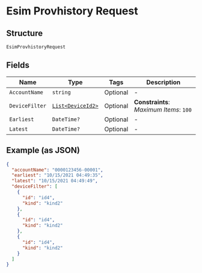 
# Esim Provhistory Request

## Structure

`EsimProvhistoryRequest`

## Fields

| Name | Type | Tags | Description |
|  --- | --- | --- | --- |
| `AccountName` | `string` | Optional | - |
| `DeviceFilter` | [`List<DeviceId2>`](../../doc/models/device-id-2.md) | Optional | **Constraints**: *Maximum Items*: `100` |
| `Earliest` | `DateTime?` | Optional | - |
| `Latest` | `DateTime?` | Optional | - |

## Example (as JSON)

```json
{
  "accountName": "0000123456-00001",
  "earliest": "10/15/2021 04:49:35",
  "latest": "10/15/2021 04:49:49",
  "deviceFilter": [
    {
      "id": "id4",
      "kind": "kind2"
    },
    {
      "id": "id4",
      "kind": "kind2"
    },
    {
      "id": "id4",
      "kind": "kind2"
    }
  ]
}
```

